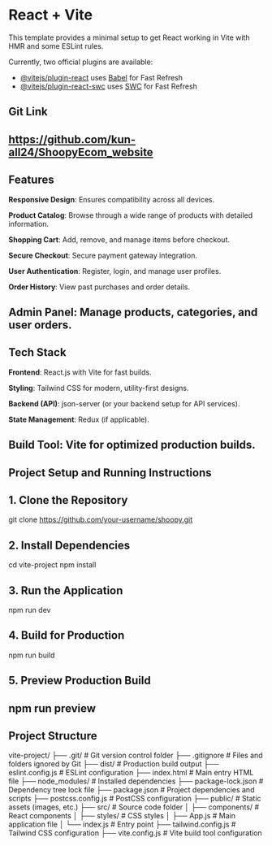 # React + Vite

This template provides a minimal setup to get React working in Vite with HMR and some ESLint rules.

Currently, two official plugins are available:

- [@vitejs/plugin-react](https://github.com/vitejs/vite-plugin-react/blob/main/packages/plugin-react/README.md) uses [Babel](https://babeljs.io/) for Fast Refresh
- [@vitejs/plugin-react-swc](https://github.com/vitejs/vite-plugin-react-swc) uses [SWC](https://swc.rs/) for Fast Refresh



## Git Link

https://github.com/kun-all24/ShoopyEcom_website
-----

## Features

**Responsive Design**: Ensures compatibility across all devices.

**Product Catalog**: Browse through a wide range of products with detailed information.

**Shopping Cart**: Add, remove, and manage items before checkout.

**Secure Checkout**: Secure payment gateway integration.

**User Authentication**: Register, login, and manage user profiles.

**Order History**: View past purchases and order details.

**Admin Panel**: Manage products, categories, and user orders.
-----


## Tech Stack

**Frontend**: React.js with Vite for fast builds.

**Styling**: Tailwind CSS for modern, utility-first designs.

**Backend (API)**: json-server (or your backend setup for API services).

**State Management**: Redux (if applicable).

**Build Tool**: Vite for optimized production builds.
-----


## Project Setup and Running Instructions

## 1. Clone the Repository
git clone https://github.com/your-username/shoopy.git

## 2. Install Dependencies
cd vite-project
npm install

## 3. Run the Application
npm run dev

## 4. Build for Production
npm run build

## 5. Preview Production Build
npm run preview
-----

## Project Structure

vite-project/
├── .git/                # Git version control folder
├── .gitignore           # Files and folders ignored by Git
├── dist/                # Production build output
├── eslint.config.js     # ESLint configuration
├── index.html           # Main entry HTML file
├── node_modules/        # Installed dependencies
├── package-lock.json    # Dependency tree lock file
├── package.json         # Project dependencies and scripts
├── postcss.config.js    # PostCSS configuration
├── public/              # Static assets (images, etc.)
├── src/                 # Source code folder
│   ├── components/      # React components
│   ├── styles/          # CSS styles
│   ├── App.js           # Main application file
│   └── index.js         # Entry point
├── tailwind.config.js   # Tailwind CSS configuration
├── vite.config.js       # Vite build tool configuration